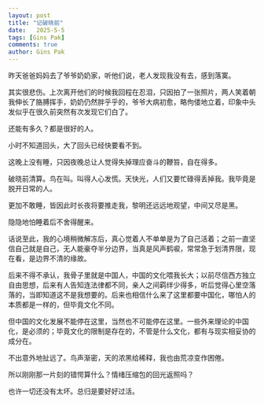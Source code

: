```yaml
---
layout: post
title: "记破晓前"
date:   2025-5-5
tags: [Gins Pak]
comments: true
author: Gins Pak
---
```


昨天爸爸妈妈去了爷爷奶奶家，听他们说，老人发现我没有去，感到落寞。

其实很悲伤。上次离开他们的时候我回程在忍泪，只因拍了一张照片，两人笑着朝我伸长了胳膊挥手，奶奶仍然胖乎乎的，爷爷大病初愈，略佝偻地立着，印象中头发似乎在很久前突然有次发现它们白了。

还能有多久？都是很好的人。

小时不知道回头，大了回头已经快要看不到。

这晚上没有睡，只因夜晚总让人觉得失掉理应奋斗的鞭笞，自在得多。

破晓前清算。鸟在叫。叫得人心发慌。天快光，人们又要忙碌得丢掉我。我毕竟是脱开日常的人。

更加不敢睡，皆因此时长夜将要推走我，黎明还远远地观望，中间又尽是黑。

隐隐地怕睡着后不舍得醒来。

话说至此，我的心境稍微解冻后，真心觉着人不单单是为了自己活着；之前一直坚信自己就是自己，无人能豪夺半分边界，当真是风声鹤唳，常常急于划清界限，现在看，是边界不清的缘故。

后来不得不承认，我骨子里就是中国人，中国的文化喂我长大；以前尽信西方独立自由思想，后来有人告知连法律都不同，亲人之间羁绊少得多，听后觉得心里空落落的，当即知道这不是我想要的。后来也相信什么来了这里都要中国化，哪怕人的本质都是一样的，但毕竟文化不同。

但中国的文化发展不能停在这里，当然也不可能停在这里。一些外来理论的中国化，是必须的；毕竟文化的限制是存在的，不管是什么文化，都有与现实相妥协的成分在。

不出意外地扯远了。鸟声渐密，天的浓黑给稀释，我也由荒凉变作困倦。

所以刚刚那一片刻的错愕算什么？情绪压缩包的回光返照吗？

也许一切还没有太坏。总归是要好好过活。

